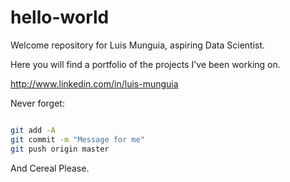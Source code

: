 # hello-world
Welcome repository for Luis Munguia, aspiring Data Scientist.

Here you will find a portfolio of the projects I've been working on.

http://www.linkedin.com/in/luis-munguia

Never forget:

```bash

git add -A
git commit -m "Message for me"
git push origin master

```

And Cereal Please.